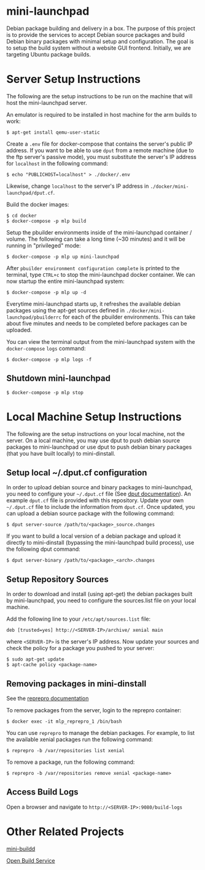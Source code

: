 # mini-launchpad

Debian package building and delivery in a box. The purpose of this project is
to provide the services to accept Debian source packages and build Debian
binary packages with minimal setup and configuration. The goal is to setup the
build system without a website GUI frontend. Initially, we are targeting Ubuntu
package builds.

# Server Setup Instructions

The following are the setup instructions to be run on the machine that will
host the mini-launchpad server.

An emulator is required to be installed in host machine for the arm builds to
work:

    $ apt-get install qemu-user-static

Create a `.env` file for docker-compose that contains the server's
public IP address. If you want to be able to use `dput` from a remote
machine (due to the ftp server's passive mode), you must substitute
the server's IP address for `localhost` in the following command:

    $ echo "PUBLICHOST=localhost" > ./docker/.env

Likewise, change `localhost` to the server's IP address in
`./docker/mini-launchpad/dput.cf`.

Build the docker images:

    $ cd docker
    $ docker-compose -p mlp build

Setup the pbuilder environments inside of the mini-launchpad container /
volume.  The following can take a long time (~30 minutes) and it will be
running in "privileged" mode:

    $ docker-compose -p mlp up mini-launchpad

After `pbuilder environment configuration complete` is printed to the
terminal, type `CTRL+c` to stop the mini-launchpad docker container. We can
now startup the entire mini-launchpad system:

    $ docker-compose -p mlp up -d

Everytime mini-launchpad starts up, it refreshes the available debian
packages using the apt-get sources defined in
`./docker/mini-launchpad/pbuilderrc` for each of the pbuilder
environments. This can take about five minutes and needs to be
completed before packages can be uploaded.

You can view the terminal output from the mini-launchpad system with
the `docker-compose` `logs` command:

    $ docker-compose -p mlp logs -f

## Shutdown mini-launchpad

    $ docker-compose -p mlp stop

# Local Machine Setup Instructions

The following are the setup instructions on your local machine, not the
server. On a local machine, you may use dput to push debian source packages to
mini-launchpad or use dput to push debian binary packages (that you have built
locally) to mini-dinstall.

## Setup local ~/.dput.cf configuration

In order to upload debian source and binary packages to
mini-launchpad, you need to configure your `~/.dput.cf` file (See
[dput
documentation](http://manpages.ubuntu.com/manpages/xenial/man1/dput.1.html)).
An example `dput.cf` file is provided with this repository. Update
your own `~/.dput.cf` file to include the information from
`dput.cf`. Once updated, you can upload a debian source package with
the following command:

    $ dput server-source /path/to/<package>_source.changes

If you want to build a local version of a debian package and upload it directly
to mini-dinstall (bypassing the mini-launchpad build process), use the
following dput command:

    $ dput server-binary /path/to/<package>_<arch>.changes

## Setup Repository Sources

In order to download and install (using apt-get) the debian packages built by
mini-launchpad, you need to configure the sources.list file on your local
machine.

Add the following line to your `/etc/apt/sources.list` file:

    deb [trusted=yes] http://<SERVER-IP>/archive/ xenial main

where `<SERVER-IP>` is the server's IP address. Now update your
sources and check the policy for a package you pushed to your server:

    $ sudo apt-get update
    $ apt-cache policy <package-name>

## Removing packages in mini-dinstall

See the [reprepro
documentation](https://manpages.debian.org/stretch/reprepro/reprepro.1.en.html)

To remove packages from the server, login to the reprepro container:

    $ docker exec -it mlp_reprepro_1 /bin/bash

You can use `reprepro` to manage the debian packages. For example, to
list the available xenial packages run the following command:

    $ reprepro -b /var/repositories list xenial

To remove a package, run the following command:

    $ reprepro -b /var/repositories remove xenial <package-name>

## Access Build Logs

Open a browser and navigate to `http://<SERVER-IP>:9080/build-logs`

# Other Related Projects

[mini-buildd](http://mini-buildd.installiert.net/)

[Open Build Service](http://openbuildservice.org/)
